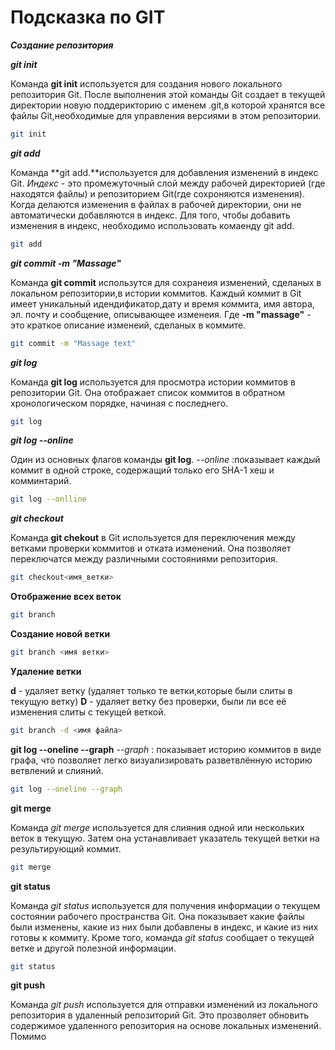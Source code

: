 # Подсказка по GIT

***Создание репозитория***
 
 ***git init***

 Команда **git init** используется для создания нового локального репозитория Git. После выполнения этой команды Git создает в текущей директории новую поддерикторию с именем .git,в которой хранятся все файлы Git,необходимые для управления версиями в этом репозитории.
```sh
git init 
```
***git add***

Команда **git add.**используется для добавления изменений в индекс Git. *Индекс* - это промежуточный слой между рабочей директорией (где находятся файлы) и репозиторием Git(где сохроняются изменения). Когда делаются изменения в файлах в рабочей директории, они не автоматически добавляются в индекс. Для того, чтобы добавить изменения в индекс, необходимо использовать комаенду git add.
```sh
git add
```
***git commit -m "Massage"***

Команда **git commit** использутся для сохранеия изменений, сделаных в локальном репозитории,в истории коммитов. Каждый коммит в Git имеет уникальный идендификатор,дату и время коммита, имя автора, эл. почту и сообщение, описывающее изменеия. Где **-m "massage"** - это краткое описание изменеий, сделаных в коммите.
```sh
git commit -m "Massage text"
```
 ***git log***

 Команда **git log** используется для просмотра истории коммитов в репозитории Git. Она отображает список коммитов в обратном хронологическом порядке, начиная с последнего. 
```sh
git log
```
***git log --online***

Один из основных флагов команды **git log**.
*--online* :показывает каждый коммит в одной строке, содержащий только его SHA-1 хеш и комминтарий. 
```sh
git log --onlline
```
***git checkout***

Команда **git chekout** в Git используется для переключения между ветками проверки коммитов и отката изменений. Она позволяет переключатся между различными состояниями репозитория.
```sh
git checkout<имя_ветки>
```

**Отображение всех веток**
```sh
git branch
```

**Создание новой ветки**
```sh
git branch <имя ветки>
```

**Удаление ветки**

**d** - удаляет ветку (удаляет только те ветки,которые были слиты в текущую ветку)
**D** - удаляет ветку без проверки, были ли все её изменения слиты с текущей веткой.
```sh
git branch -d <имя файла>
```

**git log --oneline --graph**
*--graph* : показывает историю коммитов в виде графа, что позволяет легко визуализировать разветвлённую историю ветвлений и слияний.
```sh
git log --oneline --graph
```

**git merge**

Команда *git merge* используется для слияния одной или нескольких веток в текущую. Затем она устанавливает указатель текущей ветки на результирующий коммит.
```sh
git merge
```

**git status**

Команда *git status* используется для получения информации о текущем состоянии рабочего пространства Git. Она показывает какие файлы были изменены, какие из них были добавлены в индекс, и какие из них готовы к коммиту. Кроме того, команда *git status* сообщает о текущей ветке и другой полезной информации. 
```sh
git status
```

**git push**

Команда *git push* используется для отправки изменений из локального репозитория в удаленный репозиторий Git. Это прозволяет обновить содержимое удаленного репозитория на основе локальных изменений.
Помимо 